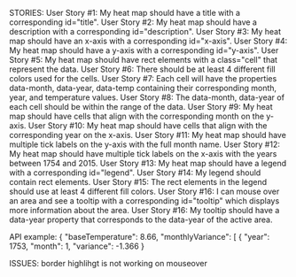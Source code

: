 STORIES:
User Story #1: My heat map should have a title with a corresponding id="title".
User Story #2: My heat map should have a description with a corresponding id="description".
User Story #3: My heat map should have an x-axis with a corresponding id="x-axis".
User Story #4: My heat map should have a y-axis with a corresponding id="y-axis".
User Story #5: My heat map should have rect elements with a class="cell" that represent the data.
User Story #6: There should be at least 4 different fill colors used for the cells.
User Story #7: Each cell will have the properties data-month, data-year, data-temp containing their corresponding month, year, and temperature values.
User Story #8: The data-month, data-year of each cell should be within the range of the data.
User Story #9: My heat map should have cells that align with the corresponding month on the y-axis.
User Story #10: My heat map should have cells that align with the corresponding year on the x-axis.
User Story #11: My heat map should have multiple tick labels on the y-axis with the full month name.
User Story #12: My heat map should have multiple tick labels on the x-axis with the years between 1754 and 2015.
User Story #13: My heat map should have a legend with a corresponding id="legend".
User Story #14: My legend should contain rect elements.
User Story #15: The rect elements in the legend should use at least 4 different fill colors.
User Story #16: I can mouse over an area and see a tooltip with a corresponding id="tooltip" which displays more information about the area.
User Story #16: My tooltip should have a data-year property that corresponds to the data-year of the active area.


API example:
{
  "baseTemperature": 8.66,
  "monthlyVariance": [
    {
      "year": 1753,
      "month": 1,
      "variance": -1.366
    }

ISSUES:
border highlihgt is not working on mouseover